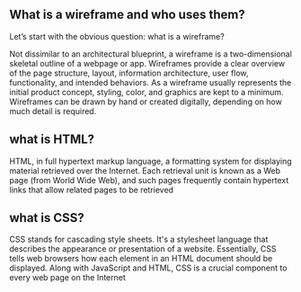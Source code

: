 ## What is a wireframe and who uses them?

 Let’s start with the obvious question: what is a wireframe?

Not dissimilar to an architectural blueprint, a wireframe is a two-dimensional skeletal outline of a webpage or app. Wireframes provide a clear overview of the page structure, layout, information architecture, user flow, functionality, and intended behaviors. As a wireframe usually represents the initial product concept, styling, color, and graphics are kept to a minimum. Wireframes can be drawn by hand or created digitally, depending on how much detail is required.

## what is HTML?
HTML, in full hypertext markup language, a formatting system for displaying material retrieved over the Internet. Each retrieval unit is known as a Web page (from World Wide Web), and such pages frequently contain hypertext links that allow related pages to be retrieved

## what is CSS?

CSS stands for cascading style sheets. It's a stylesheet language that describes the appearance or presentation of a website. Essentially, CSS tells web browsers how each element in an HTML document should be displayed. Along with JavaScript and HTML, CSS is a crucial component to every web page on the Internet